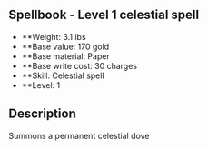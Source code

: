 ## Spellbook - Level 1 celestial spell

- **Weight: 3.1 lbs
- **Base value: 170 gold
- **Base material: Paper
- **Base write cost: 30 charges
- **Skill: Celestial spell
- **Level: 1

## Description

Summons a permanent celestial dove
